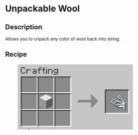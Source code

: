 # Unpackable Wool

## Description

Allows you to unpack any color of wool back into string.

## Recipe

<figure><img src="../.gitbook/assets/unpackable_wool.png" alt=""><figcaption></figcaption></figure>
